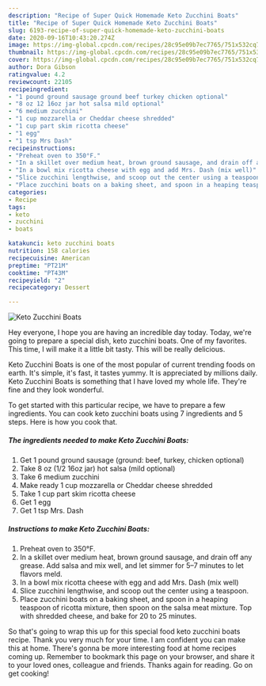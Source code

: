 ```yaml
---
description: "Recipe of Super Quick Homemade Keto Zucchini Boats"
title: "Recipe of Super Quick Homemade Keto Zucchini Boats"
slug: 6193-recipe-of-super-quick-homemade-keto-zucchini-boats
date: 2020-09-16T10:43:20.274Z
image: https://img-global.cpcdn.com/recipes/28c95e09b7ec7765/751x532cq70/keto-zucchini-boats-recipe-main-photo.jpg
thumbnail: https://img-global.cpcdn.com/recipes/28c95e09b7ec7765/751x532cq70/keto-zucchini-boats-recipe-main-photo.jpg
cover: https://img-global.cpcdn.com/recipes/28c95e09b7ec7765/751x532cq70/keto-zucchini-boats-recipe-main-photo.jpg
author: Dora Gibson
ratingvalue: 4.2
reviewcount: 22105
recipeingredient:
- "1 pound ground sausage ground beef turkey chicken optional"
- "8 oz 12 16oz jar hot salsa mild optional"
- "6 medium zucchini"
- "1 cup mozzarella or Cheddar cheese shredded"
- "1 cup part skim ricotta cheese"
- "1 egg"
- "1 tsp Mrs Dash"
recipeinstructions:
- "Preheat oven to 350°F."
- "In a skillet over medium heat, brown ground sausage, and drain off any grease. Add salsa and mix well, and let simmer for 5–7 minutes to let flavors meld."
- "In a bowl mix ricotta cheese with egg and add Mrs. Dash (mix well)"
- "Slice zucchini lengthwise, and scoop out the center using a teaspoon."
- "Place zucchini boats on a baking sheet, and spoon in a heaping teaspoon of ricotta mixture, then spoon on the salsa meat mixture. Top with shredded cheese, and bake for 20 to 25 minutes."
categories:
- Recipe
tags:
- keto
- zucchini
- boats

katakunci: keto zucchini boats 
nutrition: 158 calories
recipecuisine: American
preptime: "PT21M"
cooktime: "PT43M"
recipeyield: "2"
recipecategory: Dessert

---
```



![Keto Zucchini Boats](https://img-global.cpcdn.com/recipes/28c95e09b7ec7765/751x532cq70/keto-zucchini-boats-recipe-main-photo.jpg)

Hey everyone, I hope you are having an incredible day today. Today, we're going to prepare a special dish, keto zucchini boats. One of my favorites. This time, I will make it a little bit tasty. This will be really delicious.



Keto Zucchini Boats is one of the most popular of current trending foods on earth. It's simple, it's fast, it tastes yummy. It is appreciated by millions daily. Keto Zucchini Boats is something that I have loved my whole life. They're fine and they look wonderful.


To get started with this particular recipe, we have to prepare a few ingredients. You can cook keto zucchini boats using 7 ingredients and 5 steps. Here is how you cook that.

<!--inarticleads1-->

##### The ingredients needed to make Keto Zucchini Boats:

1. Get 1 pound ground sausage (ground: beef, turkey, chicken optional)
1. Take 8 oz (1/2 16oz jar) hot salsa (mild optional)
1. Take 6 medium zucchini
1. Make ready 1 cup mozzarella or Cheddar cheese shredded
1. Take 1 cup part skim ricotta cheese
1. Get 1 egg
1. Get 1 tsp Mrs. Dash




<!--inarticleads2-->

##### Instructions to make Keto Zucchini Boats:

1. Preheat oven to 350°F.
1. In a skillet over medium heat, brown ground sausage, and drain off any grease. Add salsa and mix well, and let simmer for 5–7 minutes to let flavors meld.
1. In a bowl mix ricotta cheese with egg and add Mrs. Dash (mix well)
1. Slice zucchini lengthwise, and scoop out the center using a teaspoon.
1. Place zucchini boats on a baking sheet, and spoon in a heaping teaspoon of ricotta mixture, then spoon on the salsa meat mixture. Top with shredded cheese, and bake for 20 to 25 minutes.




So that's going to wrap this up for this special food keto zucchini boats recipe. Thank you very much for your time. I am confident you can make this at home. There's gonna be more interesting food at home recipes coming up. Remember to bookmark this page on your browser, and share it to your loved ones, colleague and friends. Thanks again for reading. Go on get cooking!
